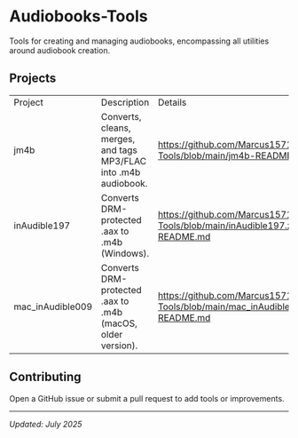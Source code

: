 # Audiobooks-Tools

Tools for creating and managing audiobooks, encompassing all utilities around audiobook creation.

## Projects

|   |   |   |
|---|---|---|
|Project|Description|Details|
|jm4b|Converts, cleans, merges, and tags MP3/FLAC into .m4b audiobook.|https://github.com/Marcus1571/Audiobooks-Tools/blob/main/jm4b-README.md|
|inAudible197|Converts DRM-protected .aax to .m4b (Windows).|https://github.com/Marcus1571/Audiobooks-Tools/blob/main/inAudible197.zip-README.md|
|mac_inAudible009|Converts DRM-protected .aax to .m4b (macOS, older version).|https://github.com/Marcus1571/Audiobooks-Tools/blob/main/mac_inAudible009.zip-README.md|

## Contributing

Open a GitHub issue or submit a pull request to add tools or improvements.

---

_Updated: July 2025_
